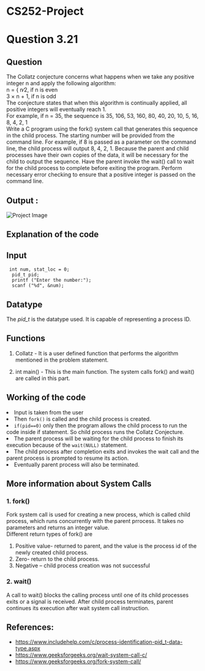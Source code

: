 # CS252-Project
 
# Question 3.21

## Question
The Collatz conjecture concerns what happens when we take any positive integer n and apply the following algorithm:  
n = { n∕2, if n is even  
      3 × n + 1, if n is odd  
The conjecture states that when this algorithm is continually applied,
all positive integers will eventually reach 1.  
For example, if n = 35, the sequence is
35, 106, 53, 160, 80, 40, 20, 10, 5, 16, 8, 4, 2, 1  
Write a C program using the fork() system call that generates this
sequence in the child process. The starting number will be provided
from the command line. For example, if 8 is passed as a parameter on
the command line, the child process will output 8, 4, 2, 1. Because the
parent and child processes have their own copies of the data, it will be
necessary for the child to output the sequence. Have the parent invoke
the wait() call to wait for the child process to complete before exiting
the program. Perform necessary error checking to ensure that a positive
integer is passed on the command line.

## Output :

![Project Image]("C:\Users\jgaga\OneDrive\Desktop\CSOutput\A1.jpeg")

## Explanation of the code

## Input
```
 int num, stat_loc = 0;
  pid_t pid;
  printf ("Enter the number:");
  scanf ("%d", &num);
```
## Datatype
The *pid_t* is the datatype used. It is capable of representing a process ID.

## Functions 

1. Collatz - It is a user defined function that performs the algorithm mentioned in the problem statement. 

2. int main() - This is the main function. The system calls fork() and wait() are called in this part.
## Working of the code

<li> Input is taken from the user</li>
 <li> Then <code>fork()</code> is called and the child process is created.</li>
<li><code>if(pid==0)</code> only then the program allows the child process to run the code inside if statement. So child process runs the Collatz Conjecture. </li> 
<li>The parent process will be waiting for the child process to finish its execution because of the <code>wait(NULL)</code> statement.</li>
<li>The child process after completion exits and invokes the wait call and the parent process is prompted to resume its action.</li>
<li>Eventually parent process will also be terminated.</li>
</ul>

## More information about System Calls

### 1. fork()
Fork system call is used for creating a new process, which is called child process, which runs concurrently with the parent prrocess.
It takes no parameters and returns an integer value.  
Different return types of fork() are
1)	Positive value- returned to parent, and the value is the  process id of the newly created child process.
2)	Zero- return to the child process.
3)	Negative – child process creation was not successful

### 2. wait()
A call to wait() blocks the calling process until one of its child processes exits or a signal is received. After child process terminates, parent continues its execution after wait system call instruction.  


## References:

* https://www.includehelp.com/c/process-identification-pid_t-data-type.aspx
* https://www.geeksforgeeks.org/wait-system-call-c/
* https://www.geeksforgeeks.org/fork-system-call/

 


